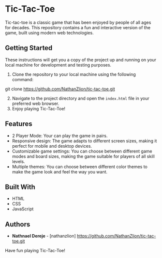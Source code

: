 # Tic-Tac-Toe

Tic-tac-toe is a classic game that has been enjoyed by people of all ages for decades. This repository contains a fun and interactive version of the game, built using modern web technologies.

## Getting Started

These instructions will get you a copy of the project up and running on your local machine for development and testing purposes.

1. Clone the repository to your local machine using the following command:

git clone https://github.com/NathanZlion/tic-tac-toe.git

2. Navigate to the project directory and open the `index.html` file in your preferred web browser.
3. Enjoy playing Tic-Tac-Toe!

## Features

- 2 Player Mode: Your can play the game in pairs.
- Responsive design: The game adapts to different screen sizes, making it perfect for mobile and desktop devices.
- Customizable game settings: You can choose between different game modes and board sizes, making the game suitable for players of all skill levels.
- Multiple themes: You can choose between different color themes to make the game look and feel the way you want.

## Built With
- HTML
- CSS
- JavaScript

## Authors

- **Nathnael Dereje** - [nathanzlion] https://github.com/NathanZlion/tic-tac-toe.git

Have fun playing Tic-Tac-Toe!

